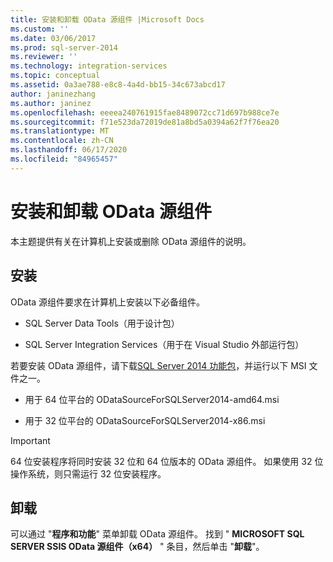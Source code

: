 ```yaml
---
title: 安装和卸载 OData 源组件 |Microsoft Docs
ms.custom: ''
ms.date: 03/06/2017
ms.prod: sql-server-2014
ms.reviewer: ''
ms.technology: integration-services
ms.topic: conceptual
ms.assetid: 0a3ae788-e8c8-4a4d-bb15-34c673abcd17
author: janinezhang
ms.author: janinez
ms.openlocfilehash: eeeea240761915fae8489072cc71d697b988ce7e
ms.sourcegitcommit: f71e523da72019de81a8bd5a0394a62f7f76ea20
ms.translationtype: MT
ms.contentlocale: zh-CN
ms.lasthandoff: 06/17/2020
ms.locfileid: "84965457"
---
```

# <a name="install-and-uninstall-odata-source-component"></a>安装和卸载 OData 源组件
  本主题提供有关在计算机上安装或删除 OData 源组件的说明。  
  
## <a name="installation"></a>安装  
 OData 源组件要求在计算机上安装以下必备组件。  
  
-   SQL Server Data Tools（用于设计包）  
  
-   SQL Server Integration Services（用于在 Visual Studio 外部运行包）  
  
 若要安装 OData 源组件，请下载[SQL Server 2014 功能包](https://go.microsoft.com/fwlink/p/?LinkId=391999)，并运行以下 MSI 文件之一。  
  
-   用于 64 位平台的 ODataSourceForSQLServer2014-amd64.msi  
  
-   用于 32 位平台的 ODataSourceForSQLServer2014-x86.msi  
  
> [!IMPORTANT]  
>  64 位安装程序将同时安装 32 位和 64 位版本的 OData 源组件。 如果使用 32 位操作系统，则只需运行 32 位安装程序。  
  
## <a name="uninstallation"></a>卸载  
 可以通过 "**程序和功能**" 菜单卸载 OData 源组件。 找到 " **MICROSOFT SQL SERVER SSIS OData 源组件（x64）** " 条目，然后单击 "**卸载**"。  
  
  
